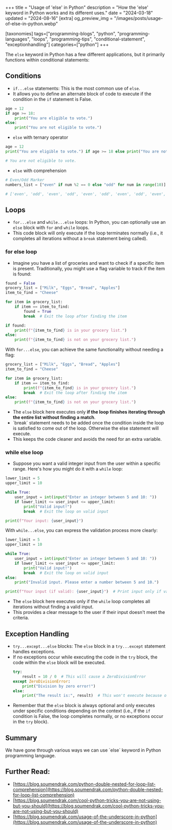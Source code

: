 +++
title = "Usage of 'else' in Python"
description = "How the 'else' keyword in Python works and its different uses."
date = "2024-03-18"
updated = "2024-08-16"
[extra]
og_preview_img = "/images/posts/usage-of-else-in-python.webp"

[taxonomies]
tags=["programming-blogs", "python", "programming-languages", "loops", "programming-tips", "conditional-statement", "exceptionhandling"]
categories=["python"]
+++

The `else` keyword in Python has a few different applications, but it primarily functions within conditional statements:

## Conditions

- `if...else` statements: This is the most common use of `else`.
- It allows you to define an alternate block of code to execute if the condition in the `if` statement is False.

```python
age = 12
if age >= 18:
    print("You are eligible to vote.")
else:
    print("You are not eligible to vote.")
```

- `else` with ternary operator

```python
age = 12
print("You are eligible to vote.") if age >= 18 else print("You are not eligible to vote.")

# You are not eligible to vote.
```

- `else` with comprehension

```python
# Even/Odd Marker
numbers_list = ["even" if num %2 == 0 else "odd" for num in range(10)]

# ['even', 'odd', 'even', 'odd', 'even', 'odd', 'even', 'odd', 'even', 'odd']
```

## Loops

- `for...else` and `while...else` loops: In Python, you can optionally use an `else` block with `for` and `while` loops.
- This code block will only execute if the loop terminates normally (i.e., it completes all iterations without a `break` statement being called).

### for else loop

- Imagine you have a list of groceries and want to check if a specific item is present. Traditionally, you might use a flag variable to track if the item is found:

```python
found = False
grocery_list = ["Milk", "Eggs", "Bread", "Apples"]
item_to_find = "Cheese"

for item in grocery_list:
    if item == item_to_find:
        found = True
        break  # Exit the loop after finding the item

if found:
    print(f"{item_to_find} is in your grocery list.")
else:
    print(f"{item_to_find} is not on your grocery list.")
```

With `for...else`, you can achieve the same functionality without needing a flag:

```python
grocery_list = ["Milk", "Eggs", "Bread", "Apples"]
item_to_find = "Cheese"

for item in grocery_list:
    if item == item_to_find:
        print(f"{item_to_find} is in your grocery list.")
        break  # Exit the loop after finding the item
else:
    print(f"{item_to_find} is not on your grocery list.")
```

- The `else` block here executes only **if the loop finishes iterating through the entire list without finding a match**.
- \`break\` statement needs to be added once the condition inside the loop is satisfied to come out of the loop. Otherwise the else statement will execute.
- This keeps the code cleaner and avoids the need for an extra variable.

### while else loop

- Suppose you want a valid integer input from the user within a specific range. Here's how you might do it with a `while` loop:

```python
lower_limit = 5
upper_limit = 10

while True:
    user_input = int(input("Enter an integer between 5 and 10: "))
    if lower_limit <= user_input <= upper_limit:
        print("Valid input!")
        break  # Exit the loop on valid input

print(f"Your input: {user_input}")
```

With `while...else`, you can express the validation process more clearly:

```python
lower_limit = 5
upper_limit = 10

while True:
    user_input = int(input("Enter an integer between 5 and 10: "))
    if lower_limit <= user_input <= upper_limit:
        print("Valid input!")
        break  # Exit the loop on valid input
else:
    print("Invalid input. Please enter a number between 5 and 10.")

print(f"Your input (if valid): {user_input}")  # Print input only if valid
```

- The `else` block here executes only if the `while` loop completes all iterations without finding a valid input.
- This provides a clear message to the user if their input doesn't meet the criteria.

## Exception Handling

- `try...except...else` blocks: The `else` block in a `try...except` statement handles exceptions.
- If no exceptions occur while executing the code in the `try` block, the code within the `else` block will be executed.
  ```python
  try:
      result = 10 / 0  # This will cause a ZeroDivisionError
  except ZeroDivisionError:
      print("Division by zero error!")
  else:
      print("The result is:", result)  # This won't execute because of the exception
  ```
- Remember that the `else` block is always optional and only executes under specific conditions depending on the context (i.e., if the `if` condition is False, the loop completes normally, or no exceptions occur in the `try` block).

## Summary

We have gone through various ways we can use \`else\` keyword in Python programming language.

## Further Read:

- [https://blog.soumendrak.com/python-double-nested-for-loop-list-comprehension](https://blog.soumendrak.com/python-double-nested-for-loop-list-comprehension)
- [https://blog.soumendrak.com/cool-python-tricks-you-are-not-using-but-you-should](https://blog.soumendrak.com/cool-python-tricks-you-are-not-using-but-you-should)
- [https://blog.soumendrak.com/usage-of-the-underscore-in-python](https://blog.soumendrak.com/usage-of-the-underscore-in-python)
